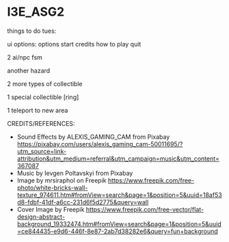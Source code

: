 # I3E_ASG2










things to do tues:

ui options:
options
start
credits
how to play
quit

2 ai/npc fsm

another hazard

2 more types of collectible

1 special collectible [ring]

1 teleport to new area








CREDITS/REFERENCES:
- Sound Effects by ALEXIS_GAMING_CAM from Pixabay
https://pixabay.com/users/alexis_gaming_cam-50011695/?utm_source=link-attribution&utm_medium=referral&utm_campaign=music&utm_content=367087
- Music by Ievgen Poltavskyi from Pixabay
- Image by mrsiraphol on Freepik https://www.freepik.com/free-photo/white-bricks-wall-texture_974611.htm#fromView=search&page=1&position=5&uuid=18af53d8-fdbf-41df-a6cc-231d6f5d2775&query=wall
- Cover Image by Freepik https://www.freepik.com/free-vector/flat-design-abstract-background_19332474.htm#fromView=search&page=1&position=5&uuid=ce844435-e9d6-446f-8e87-2ab7d38282e6&query=fun+background
